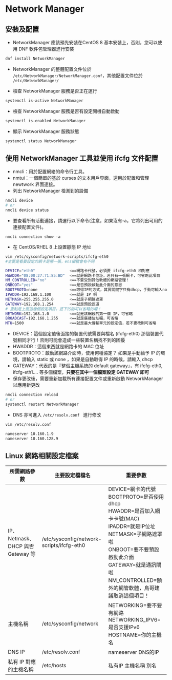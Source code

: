 # Network Manager

## 安裝及配置

- NetworkManager 應該預先安裝在CentOS 8 基本安裝上，否則，您可以使用 DNF 軟件包管理器進行安裝

```sh
dnf install NetworkManager
```

- NetworkManager 的整體配置文件位於 `/etc/NetworkManager/NetworkManager.conf`，其他配置文件位於 `/etc/NetworkManager/`

- 檢查 NetworkManager  服務是否正在運行

```sh
systemctl is-active NetworkManager
```

- 檢查 NetworkManager  服務是否有設定開機自動啟動

```sh
systemctl is-enabled NetworkManager
```

- 顯示 NetworkManager 服務狀態

```sh
systemctl status NetworkManager
```

## 使用 NetworkManager 工具並使用 ifcfg 文件配置

- nmcli：用於配置網絡的命令行工具。
- nmtui：一個簡單的基於 curses 的文本用戶界面，還用於配置和管理 newtwork 界面連接。
- 列出 NetworkManager 檢測到的設備

```sh
nmcli device
# or
nmcli device status
```

- 要查看所有活動連接，請運行以下命令(注意，如果沒有-a，它將列出可用的連接配置文件)。

```
nmcli connection show -a
```

- 在 CentOS/RHEL 8 上設置靜態 IP 地址

```sh
vim /etc/sysconfig/network-scripts/ifcfg-eth0
#主要是看要設定的網卡是哪一張，ens編號會有不同
```

```sh
DEVICE="eth0"               <==網路卡代號，必須要 ifcfg-eth0 相對應
HWADDR="08:00:27:71:85:BD"  <==就是網路卡位址，若只有一張網卡，可省略此項目
NM_CONTROLLED="no"          <==不要受到其他軟體的網路管理！
ONBOOT="yes"                <==是否預設啟動此介面的意思
BOOTPROTO=none              <==取得IP的方式，其實關鍵字只有dhcp，手動可輸入none
IPADDR=192.168.1.100        <==就是 IP 啊
NETMASK=255.255.255.0       <==就是子網路遮罩
GATEWAY=192.168.1.254       <==就是預設匝道
# 重點是上面這幾個設定項目，底下的則可以省略的囉！
NETWORK=192.168.1.0         <==就是該網段的第一個 IP，可省略
BROADCAST=192.168.1.255     <==就是廣播位址囉，可省略
MTU=1500                    <==就是最大傳輸單元的設定值，若不更改則可省略
```
- DEVICE：這個設定值後面接的裝置代號需要與檔名 (ifcfg-eth0) 那個裝置代號相同才行！否則可能會造成一些裝置名稱找不到的困擾
- HWADDR：這個東西就是網路卡的 MAC 位址
- BOOTPROTO：啟動該網路介面時，使用何種協定？ 如果是手動給予 IP 的環境，請輸入 static 或 none ，如果是自動取得 IP 的時候，請輸入 dhcp
- GATEWAY：代表的是『整個主機系統的 default gateway』，有 ifcfg-eth0, ifcfg-eth1.... 等多個檔案，**只要在其中一個檔案設定 GATEWAY 即可**
- 保存更改後，需要重新加載所有連接配置文件或重新啟動 NetworkManager 以應用新更改

```sh
nmcli connection reload
# or
systemctl restart NetworkManager
```

- DNS 亦可進入 `/etc/resolv.conf ` 進行修改

```sh
vim /etc/resolv.conf

nameserver 10.160.1.9
nameserver 10.160.128.9
```

## Linux 網路相關設定檔案

| 所需網路參數                      | 主要設定檔檔名                              | 重要參數                                                                   |  
|----------------------------------|-------------------------------------------|----------------------------------------------------------------------------------------|
| IP、Netmask、DHCP 與否Gateway 等  | /etc/sysconfig/network-scripts/ifcfg-eth0 | DEVICE=網卡的代號<br>BOOTPROTO=是否使用 dhcp<br>HWADDR=是否加入網卡卡號(MAC)<br>IPADDR=就是IP位址<br>NETMASK=子網路遮罩啦<br>ONBOOT=要不要預設啟動此介面<br>GATEWAY=就是通訊閘啦<br>NM_CONTROLLED=額外的網管軟體，鳥哥建議取消這個項目！       | 
| 主機名稱                          | /etc/sysconfig/network                    | NETWORKING=要不要有網路<br>NETWORKING_IPV6=是否支援IPv6<br>HOSTNAME=你的主機名   | 
| DNS IP                           | /etc/resolv.conf                           | nameserver DNS的IP |
| 私有 IP 對應的主機名稱        	 | /etc/hosts                                | 私有IP 主機名稱 別名   |
